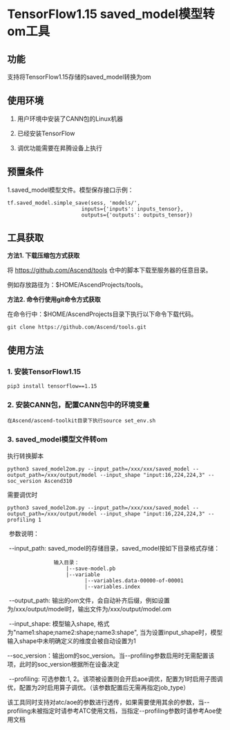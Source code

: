 # TensorFlow1.15 saved_model模型转om工具

## 功能
支持将TensorFlow1.15存储的saved_model转换为om

## 使用环境
1. 用户环境中安装了CANN包的Linux机器

2. 已经安装TensorFlow

3. 调优功能需要在昇腾设备上执行

## 预置条件

1.saved_model模型文件。模型保存接口示例：

   ```
tf.saved_model.simple_save(sess, 'models/', 
                           inputs={'inputs': inputs_tensor},
                           outputs={'outputs': outputs_tensor})
   ```


## 工具获取

**方法1. 下载压缩包方式获取**

将 https://github.com/Ascend/tools 仓中的脚本下载至服务器的任意目录。

例如存放路径为：$HOME/AscendProjects/tools。

**方法2. 命令行使用git命令方式获取**

在命令行中：$HOME/AscendProjects目录下执行以下命令下载代码。

    git clone https://github.com/Ascend/tools.git



## 使用方法

### 1. 安装TensorFlow1.15   

    pip3 install tensorflow==1.15
	
### 2. 安装CANN包，配置CANN包中的环境变量  

    在Ascend/ascend-toolkit目录下执行source set_env.sh

### 3. saved_model模型文件转om
执行转换脚本

   ```
   python3 saved_model2om.py --input_path=/xxx/xxx/saved_model --output_path=/xxx/output/model --input_shape "input:16,224,224,3" --soc_version Ascend310
   ```

需要调优时

   ```
   python3 saved_model2om.py --input_path=/xxx/xxx/saved_model --output_path=/xxx/output/model --input_shape "input:16,224,224,3" --profiling 1
   ```
​       参数说明：

​       --input_path:  saved_model的存储目录，saved_model按如下目录格式存储：

```
               输入目录：
                   |--save-model.pb
                   |--variable
                         |--variables.data-00000-of-00001
                         |--variables.index

```
​       --output_path: 输出的om文件，会自动补齐后缀，例如设置为/xxx/output/model时，输出文件为/xxx/output/model.om

​       --input_shape: 模型输入shape, 格式为"name1:shape;name2:shape;name3:shape", 当为设置input_shape时，模型输入shape中未明确定义的维度会被自动设置为1

​       --soc_version：输出om的soc_version。当--profiling参数启用时无需配置该项，此时的soc_version根据所在设备决定

​       --profiling:   可选参数:1, 2。该项被设置则会开启aoe调优，配置为1时启用子图调优，配置为2时启用算子调优。（该参数配置后无需再指定job_type）
        
   该工具同时支持对atc/aoe的参数进行透传，如果需要使用其余的参数，当--profiling未被指定时请参考ATC使用文档，当指定--profiling参数时请参考Aoe使用文档
